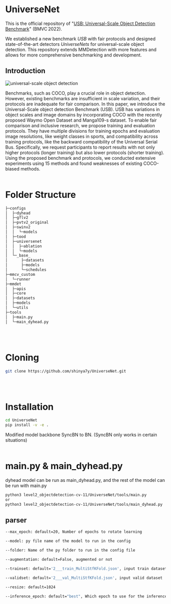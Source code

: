 # UniverseNet

This is the official repository of "[USB: Universal-Scale Object Detection Benchmark](https://arxiv.org/abs/2103.14027)" (BMVC 2022).

We established a new benchmark *USB* with fair protocols and designed state-of-the-art detectors *UniverseNets* for universal-scale object detection.
This repository extends MMDetection with more features and allows for more comprehensive benchmarking and development.

## Introduction

![universal-scale object detection](https://user-images.githubusercontent.com/42844407/113513063-b5aa2780-95a2-11eb-8413-2fb470256a1a.png)

Benchmarks, such as COCO, play a crucial role in object detection. However, existing benchmarks are insufficient in scale variation, and their protocols are inadequate for fair comparison. In this paper, we introduce the Universal-Scale object detection Benchmark (USB). USB has variations in object scales and image domains by incorporating COCO with the recently proposed Waymo Open Dataset and Manga109-s dataset. To enable fair comparison and inclusive research, we propose training and evaluation protocols. They have multiple divisions for training epochs and evaluation image resolutions, like weight classes in sports, and compatibility across training protocols, like the backward compatibility of the Universal Serial Bus. Specifically, we request participants to report results with not only higher protocols (longer training) but also lower protocols (shorter training). Using the proposed benchmark and protocols, we conducted extensive experiments using 15 methods and found weaknesses of existing COCO-biased methods.
<br></br>

# Folder Structure
```bash
├─configs
│  ├─dyhead
│  ├─gflv2
│  ├─pvtv2_original
│  ├─swinv2
│  │  └─models
│  ├─tood
│  ├─universenet
│  │  ├─ablation
│  │  └─models
│  └─_base_
│      ├─datasets
│      ├─models
│      └─schedules
├─mmcv_custom
│  └─runner
├─mmdet
│  ├─apis
│  ├─core
│  ├─datasets
│  ├─models
│  └─utils
├─tools
│  ├─main.py
│  └─main_dyhead.py

```
<br></br>
# Cloning
```bash
git clone https://github.com/shinya7y/UniverseNet.git
```
<br></br>

# Installation
```bash
cd UniverseNet
pip install -v -e .
```
Modified model backbone SyncBN to BN. (SyncBN only works in certain situations)
<br></br>

# main.py & main_dyhead.py
dyhead model can be run as main_dyhead.py, and the rest of the model can be run with main.py
```bash
python3 level2_objectdetection-cv-11/UniverseNet/tools/main.py
or
python3 level2_objectdetection-cv-11/UniverseNet/tools/main_dyhead.py
```
## parser
```bash
--max_epoch: default=20, Number of epochs to rotate learning

--model: py file name of the model to run in the config

--folder: Name of the py folder to run in the config file

--augmentation: default=False, augmented or not

--trainset: default='2___train_MultiStfKFold.json', input train dataset

--validset: default='2___val_MultiStfKFold.json', input valid dataset

--resize: default=1024

--inference_epoch: default="best", Which epoch to use for the inference (epoch number or latest, best)
```



